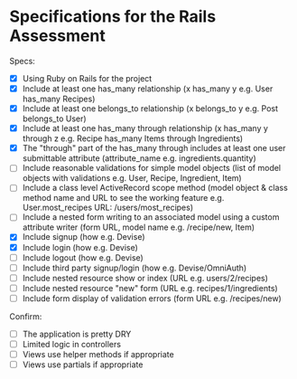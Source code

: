 # Specifications for the Rails Assessment

Specs:
- [X] Using Ruby on Rails for the project
- [X] Include at least one has_many relationship (x has_many y e.g. User has_many Recipes)
- [X] Include at least one belongs_to relationship (x belongs_to y e.g. Post belongs_to User)
- [X] Include at least one has_many through relationship (x has_many y through z e.g. Recipe has_many Items through Ingredients)
- [X] The "through" part of the has_many through includes at least one user submittable attribute (attribute_name e.g. ingredients.quantity)
- [ ] Include reasonable validations for simple model objects (list of model objects with validations e.g. User, Recipe, Ingredient, Item)
- [ ] Include a class level ActiveRecord scope method (model object & class method name and URL to see the working feature e.g. User.most_recipes URL: /users/most_recipes)
- [ ] Include a nested form writing to an associated model using a custom attribute writer (form URL, model name e.g. /recipe/new, Item)
- [X] Include signup (how e.g. Devise)
- [X] Include login (how e.g. Devise)
- [ ] Include logout (how e.g. Devise)
- [ ] Include third party signup/login (how e.g. Devise/OmniAuth)
- [ ] Include nested resource show or index (URL e.g. users/2/recipes)
- [ ] Include nested resource "new" form (URL e.g. recipes/1/ingredients)
- [ ] Include form display of validation errors (form URL e.g. /recipes/new)

Confirm:
- [ ] The application is pretty DRY
- [ ] Limited logic in controllers
- [ ] Views use helper methods if appropriate
- [ ] Views use partials if appropriate
